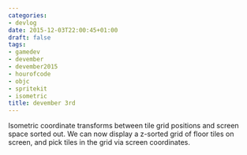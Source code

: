 ```yaml
---
categories:
- devlog
date: 2015-12-03T22:00:45+01:00
draft: false
tags:
- gamedev
- devember
- devember2015
- hourofcode
- objc
- spritekit
- isometric
title: devember 3rd
---
```


Isometric coordinate transforms between tile grid positions and screen space sorted out. We can now display a z-sorted grid of floor tiles on screen, and pick tiles in the grid via screen coordinates.
